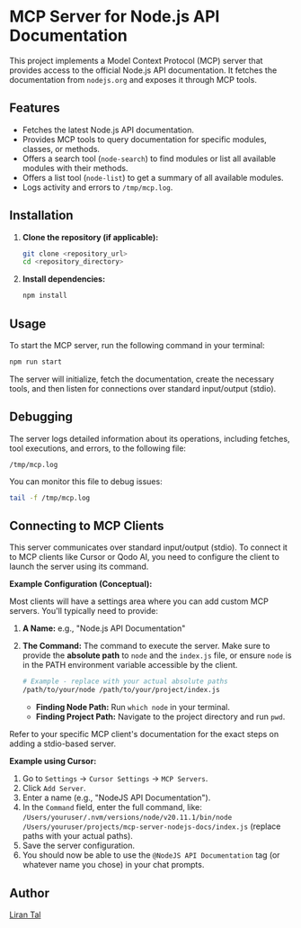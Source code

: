 # MCP Server for Node.js API Documentation

This project implements a Model Context Protocol (MCP) server that provides access to the official Node.js API documentation. It fetches the documentation from `nodejs.org` and exposes it through MCP tools.

## Features

*   Fetches the latest Node.js API documentation.
*   Provides MCP tools to query documentation for specific modules, classes, or methods.
*   Offers a search tool (`node-search`) to find modules or list all available modules with their methods.
*   Offers a list tool (`node-list`) to get a summary of all available modules.
*   Logs activity and errors to `/tmp/mcp.log`.

## Installation

1.  **Clone the repository (if applicable):**
    ```bash
    git clone <repository_url>
    cd <repository_directory>
    ```
2.  **Install dependencies:**

    ```bash
    npm install
    ```


## Usage

To start the MCP server, run the following command in your terminal:

```bash
npm run start
```

The server will initialize, fetch the documentation, create the necessary tools, and then listen for connections over standard input/output (stdio).

## Debugging

The server logs detailed information about its operations, including fetches, tool executions, and errors, to the following file:

```
/tmp/mcp.log
```

You can monitor this file to debug issues:

```bash
tail -f /tmp/mcp.log
```

## Connecting to MCP Clients

This server communicates over standard input/output (stdio). To connect it to MCP clients like Cursor or Qodo AI, you need to configure the client to launch the server using its command.

**Example Configuration (Conceptual):**

Most clients will have a settings area where you can add custom MCP servers. You'll typically need to provide:

1.  **A Name:** e.g., "Node.js API Documentation"
2.  **The Command:** The command to execute the server. Make sure to provide the **absolute path** to `node` and the `index.js` file, or ensure `node` is in the PATH environment variable accessible by the client.

    ```bash
    # Example - replace with your actual absolute paths
    /path/to/your/node /path/to/your/project/index.js
    ```

    *   **Finding Node Path:** Run `which node` in your terminal.
    *   **Finding Project Path:** Navigate to the project directory and run `pwd`.

Refer to your specific MCP client's documentation for the exact steps on adding a stdio-based server.

**Example using Cursor:**

1.  Go to `Settings` -> `Cursor Settings` -> `MCP Servers`.
2.  Click `Add Server`.
3.  Enter a name (e.g., "NodeJS API Documentation").
4.  In the `Command` field, enter the full command, like: `/Users/youruser/.nvm/versions/node/v20.11.1/bin/node /Users/youruser/projects/mcp-server-nodejs-docs/index.js` (replace paths with your actual paths).
5.  Save the server configuration.
6.  You should now be able to use the `@NodeJS API Documentation` tag (or whatever name you chose) in your chat prompts. 

## Author

[Liran Tal](https://github.com/lirantal)